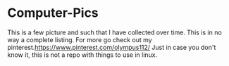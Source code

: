 # Computer-Pics
This is a few picture and such that I have collected over time. This is in no way a complete listing. For more go check out my pinterest.https://www.pinterest.com/olympus112/
Just in case you don't know it, this is not a repo with things to use in linux.

